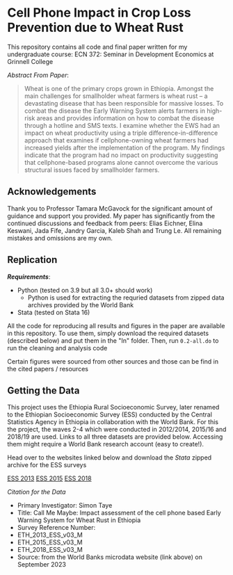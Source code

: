 # Cell Phone Impact in Crop Loss Prevention due to Wheat Rust

This repository contains all code and final paper written for my undergraduate course: ECN 372: Seminar in Development Economics at Grinnell College

*Abstract From Paper*:

> Wheat is one of the primary crops grown in Ethiopia. Amongst the main challenges for smallholder wheat farmers is wheat rust – a devastating disease that has been responsible for massive losses. To combat the disease the Early Warning System alerts farmers in high-risk areas and provides information on how to combat the disease through a hotline and SMS texts. I examine whether the EWS had an impact on wheat productivity using a triple difference-in-difference approach that examines if cellphone-owning wheat farmers had increased yields after the implementation of the program. My findings indicate that the program had no impact on productivity suggesting that cellphone-based programs alone cannot overcome the various structural issues faced by smallholder farmers. 

## Acknowledgements

Thank you to Professor Tamara McGavock for the significant amount of guidance and support you provided. My paper has significantly from the continued discussions and feedback from peers: Elias Eichner, Elina Keswani, Jada Fife, Jandry Garcia, Kaleb Shah and Trung Le. All remaining mistakes and omissions are my own.

## Replication

***Requirements***:
- Python (tested on 3.9 but all 3.0+ should work)
    - Python is used for extracting the requried datasets from zipped data archives provided by the World Bank
- Stata (tested on Stata 16)

All the code for reproducing all results and figures in the paper are available in this repository. To use them, simply download the required datasets (described below) and put them in the "In" folder. Then, run `0.2-all.do` to run the cleaning and analysis code

Certain figures were sourced from other sources and those can be find in the cited papers / resources

## Getting the Data

This project uses the Ethiopia Rural Socioeconomic Survey, later renamed to the Ethiopian Socioeconomic Survey (ESS) conducted by the Central Statistics Agency in Ethiopia in collaboration with the World Bank. For this the project, the waves 2-4 which were conducted in 2012/2014, 2015/16 and 2018/19 are used. Links to all three datasets are provided below. Accessing them might require a World Bank research account (easy to create!).

Head over to the websites linked below and download the *Stata* zipped archive for the ESS surveys

[ESS 2013](https://microdata.worldbank.org/index.php/catalog/2247)
[ESS 2015](https://microdata.worldbank.org/index.php/catalog/2783)
[ESS 2018](https://microdata.worldbank.org/index.php/catalog/3823)

*Citation for the Data*
- Primary Investigator: Simon Taye
- Title: Call Me Maybe: Impact assessment of the cell phone based Early Warning System for Wheat Rust in Ethiopia
- Survey Reference Number:
 - ETH_2013_ESS_v03_M 
 - ETH_2015_ESS_v03_M
 - ETH_2018_ESS_v03_M
- Source: from the World Banks microdata website (link above) on September 2023
